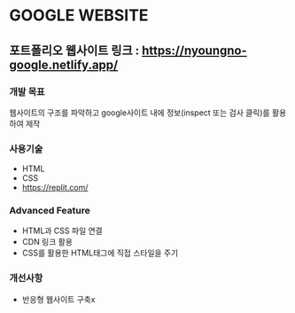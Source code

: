 #  GOOGLE WEBSITE

## 포트폴리오 웹사이트 링크 : <https://nyoungno-google.netlify.app/>

### 개발 목표
웹사이트의 구조를 파악하고 google사이트 내에 정보(inspect 또는 검사 클릭)를 활용하여 제작

### 사용기술
- HTML
- CSS
- https://replit.com/

### Advanced Feature
- HTML과 CSS 파일 연결
- CDN 링크 활용
- CSS를 활용한 HTML태그에 직접 스타일을 주기

### 개선사항
- 반응형 웹사이트 구축x
